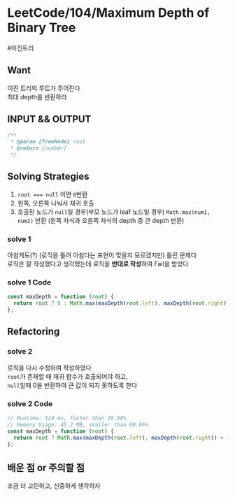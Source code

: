 # LeetCode/104/Maximum Depth of Binary Tree

#이진트리

## Want

이진 트리의 루트가 주어진다  
최대 depth를 반환하라

## INPUT && OUTPUT

```js
/**
 * @param {TreeNode} root
 * @return {number}
 */
```

## Solving Strategies

1. `root === null` 이면 `0`반환
2. 왼쪽, 오른쪽 나눠서 재귀 호출
3. 호출된 노드가 `null`일 경우(부모 노드가 leaf 노드일 경우) `Math.max(num1, num2)` 반환 (왼쪽 자식과 오른쪽 자식의 depth 중 큰 depth 반환)

### solve 1

아쉽게도(?) (로직을 틀려 아쉽다는 표현이 맞을지 모르겠지만) 틀린 문제다  
로직은 잘 작성했다고 생각했는데 로직을 **반대로 작성**하여 Fail을 받았다

### solve 1 Code

```js
const maxDepth = function (root) {
  return root ? 0 : Math.max(maxDepth(root.left), maxDepth(root.right)) + 1;
};
```

## Refactoring

### solve 2

로직을 다시 수정하여 작성하였다  
`root`가 존재할 때 재귀 함수가 호출되어야 하고,  
`null`일때 0을 반환하여 큰 값이 되지 못하도록 한다

### solve 2 Code

```js
// Runtime: 124 ms, faster than 18.98%
// Memory Usage: 45.2 MB, smaller than 60.86%
const maxDepth = function (root) {
  return root ? Math.max(maxDepth(root.left), maxDepth(root.right)) + 1 : 0;
};
```

## 배운 점 or 주의할 점

조금 더 고민하고, 신중하게 생각하자
